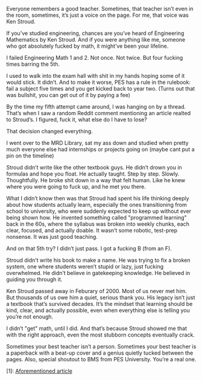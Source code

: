 Everyone remembers a good teacher. Sometimes, that teacher isn’t even in the room, sometimes, it’s just a voice on the page. For me, that voice was Ken Stroud.

If you’ve studied engineering, chances are you’ve heard of Engineering Mathematics by Ken Stroud. And if you were anything like me, someone who got absolutely fucked by math, it might’ve been your lifeline.

I failed Engineering Math 1 and 2. Not once. Not twice. But four fucking times barring the 5th.

I used to walk into the exam hall with shit in my hands hoping some of it would stick. It didn’t. And to make it worse, PES has a rule in the rulebook: fail a subject five times and you get kicked back to year two. (Turns out that was bullshit, you can get out of it by paying a fee)

By the time my fifth attempt came around, I was hanging on by a thread. That’s when I saw a random Reddit comment mentioning an article realted to Stroud’s. I figured, fuck it, what else do I have to lose?

That decision changed everything.

I went over to the MRD Library, sat my ass down and studied when pretty much everyone else had internships or projects going on (maybe cant put a pin on the timeline)

Stroud didn’t write like the other textbook guys. He didn’t drown you in formulas and hope you float. He actually taught. Step by step. Slowly. Thoughtfully. He broke shit down in a way that felt human. Like he knew where you were going to fuck up, and he met you there.

What I didn’t know then was that Stroud had spent his life thinking deeply about how students actually learn, especially the ones transitioning from school to university, who were suddenly expected to keep up without ever being shown how. He invented something called "programmed learning" back in the 60s, where the syllabus was broken into weekly chunks, each clear, focused, and actually doable. It wasn’t some robotic, test-prep nonsense. It was just good teaching.

And on that 5th try? I didn’t just pass. I got a fucking B (from an F).

Stroud didn’t write his book to make a name. He was trying to fix a broken system, one where students weren’t stupid or lazy, just fucking overwhelmed. He didn’t believe in gatekeeping knowledge. He believed in guiding you through it.

Ken Stroud passed away in Feburary of 2000. Most of us never met him. But thousands of us owe him a quiet, serious thank you. His legacy isn’t just a textbook that’s survived decades. It’s the mindset that learning should be kind, clear, and actually possible, even when everything else is telling you you’re not enough.

I didn’t "get" math, until I did. And that’s because Stroud showed me that with the right approach, even the most stubborn concepts eventually crack.

Sometimes your best teacher isn’t a person. Sometimes your best teacher is a paperback with a beat-up cover and a genius quietly tucked between the pages.
Also, special shoutout to BMS from PES University. You’re a real one.

[1]: [Aforementioned article](https://www.timeshighereducation.com/news/method-is-more-than-the-sum-of-its-parts/150737.article)